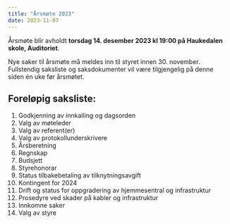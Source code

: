 ```yaml
---
title: "Årsmøte 2023"
date: 2023-11-07
---
```


Årsmøte blir avholdt **torsdag 14. desember 2023 kl 19:00 på Haukedalen skole, Auditoriet**.

Nye saker til årsmøte må meldes inn til styret innen 30. november.
Fullstendig saksliste og saksdokumenter vil være tilgjengelig på denne siden én uke før årsmøtet.


## Foreløpig saksliste:

1. Godkjenning av innkalling og dagsorden
2. Valg av møteleder
3. Valg av referent(er)
4. Valg av protokollunderskrivere
5. Årsberetning
6. Regnskap
7. Budsjett
8. Styrehonorar
9. Status tilbakebetaling av tilknytningsavgift
10. Kontingent for 2024
11. Drift og status for oppgradering av hjemmesentral og infrastruktur
12. Prosedyre ved skader på kabler og infrastruktur
13. Innkomne saker
14. Valg av styre